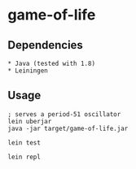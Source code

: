 # game-of-life



## Dependencies
    * Java (tested with 1.8)
    * Leiningen

## Usage

    ; serves a period-51 oscillator
    lein uberjar
    java -jar target/game-of-life.jar

    lein test

    lein repl
